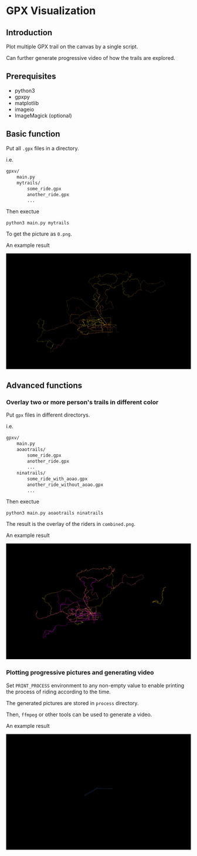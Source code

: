 GPX Visualization
===

## Introduction

Plot multiple GPX trail on the canvas by a single script.

Can further generate progressive video of how the trails are explored.

## Prerequisites

* python3
* gpxpy
* matplotlib
* imageio
* ImageMagick (optional)

## Basic function

Put all `.gpx` files in a directory. 

i.e.

```
gpxv/
    main.py
    mytrails/
        some_ride.gpx
        another_ride.gpx
        ...
```

Then exectue

```
python3 main.py mytrails
```

To get the picture as `0.png`.

An example result

![](examples/single.png)

## Advanced functions

### Overlay two or more person's trails in different color

Put `gpx` files in different directorys. 

i.e.

```
gpxv/
    main.py
    aoaotrails/
        some_ride.gpx
        another_ride.gpx
        ...
    ninatrails/
        some_ride_with_aoao.gpx
        another_ride_without_aoao.gpx
        ...
```

Then exectue

```
python3 main.py aoaotrails ninatrails
```

The result is the overlay of the riders in `combined.png`.

An example result

![](examples/comb.png)

### Plotting progressive pictures and generating video

Set `PRINT_PROCESS` environment to any non-empty value to enable printing 
the process of riding according to the time. 

The generated pictures are stored in `process` directory.

Then, `ffmpeg` or other tools can be used to generate a video.

An example result

![](examples/animate.gif)
